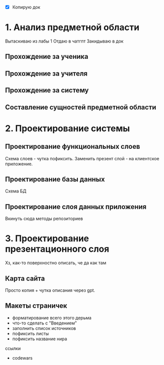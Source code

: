 -[x] Копирую док

# 1. Анализ предметной области

Вытаскиваю из лабы 1
Отдаю в чатгпт
Закидываю в док

## Прохождение за ученика

## Прохождение за учителя

## Прохождение за систему

## Составление сущностей предметной области

# 2. Проектирование системы

## Проектирование функциональных слоев

Схема слоев - чутка пофиксить.
Заменить презент слой - на клиентское приложение. 

## Проектирование базы данных

Схема БД

## Проектирование слоя данных приложения

Вкинуть сюда методы репозиториев

# 3. Проектирование презентационного слоя

Хз, как-то поверхностно описать, че да как там

## Карта сайта

Просто копия + чутка описания через gpt. 

## Макеты страничек


- форматирование всего этого дерьма
- что-то сделать с "Введением"
- заполнить список источников
- пофиксить листы
- пофиксить название нира


ссылки
- codewars




